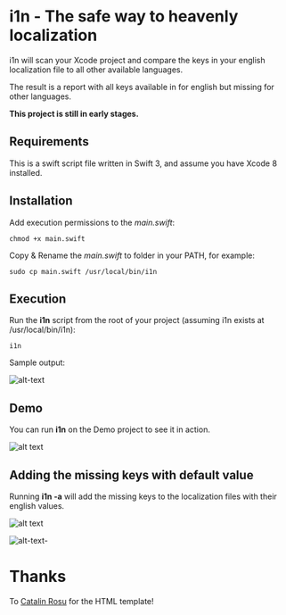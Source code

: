 # i1n - The safe way to heavenly localization 
i1n will scan your Xcode project and compare the keys in your english localization file
to all other available languages.

The result is a report with all keys available in for english but missing for other languages.


**This project is still in early stages.**

## Requirements 
This is a swift script file written in Swift 3, and assume you have Xcode 8 installed.

## Installation
Add execution permissions to the *main.swift*:

`chmod +x main.swift`

Copy & Rename the *main.swift* to folder in your PATH, for example:

`sudo cp main.swift /usr/local/bin/i1n`

## Execution
Run the **i1n** script from the root of your project (assuming i1n exists at /usr/local/bin/i1n):

`i1n`

Sample output:

![alt-text][execution]

## Demo 
You can run **i1n** on the Demo project to see it in action.

![alt text][report]

## Adding the missing keys with default value
Running **i1n -a** will add the missing keys to the localization files with their english values.

![alt text][missing-base]

![alt-text-][missing-spanish]

# Thanks
To <a href=http://twitter.com/catalinred>Catalin Rosu</a> for the HTML template!

[execution]: https://raw.githubusercontent.com/idomizrachi/i1n/master/Demo/Sample-Execution.png "Execution"
[report]: https://raw.githubusercontent.com/idomizrachi/i1n/master/Demo/Demo-Report.png "Report"
[missing-base]: https://raw.githubusercontent.com/idomizrachi/i1n/master/Demo/Base-Missing-Keys.png "Missing Base"
[missing-spanish]: https://raw.githubusercontent.com/idomizrachi/i1n/master/Demo/Spanish-Missing-Keys.png
